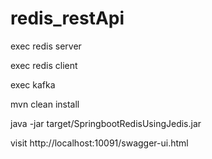 # redis_restApi


exec redis server

exec redis client

exec kafka

mvn clean install

java -jar target/SpringbootRedisUsingJedis.jar

visit http://localhost:10091/swagger-ui.html
